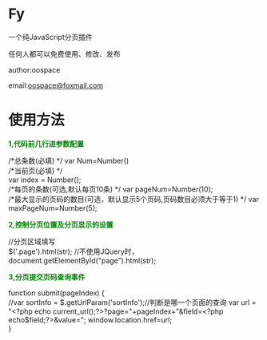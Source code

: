 Fy
==

一个纯JavaScript分页插件

任何人都可以免费使用、修改、发布

author:oospace

email:oospace@foxmail.com


使用方法
==

<b style="color:green">1,代码前几行进参数配置</b>


/*总条数(必填)    */ 
var Num=Number(<?php echo $count;?>)     
/*当前页(必填) */    
var index = Number(<?php echo $page;?>);    
/*每页的条数(可选,默认每页10条) */
var  pageNum=Number(10);       
/*最大显示的页码的数目(可选，默认显示5个页码,页码数目必须大于等于1) */
var maxPageNum=Number(5);

<b style="color:green">2,控制分页位置及分页显示的设置</b>


//分页区域填写     
$('.page').html(str);     //不使用JQuery时，document.getElementById("page").html(str);



<b style="color:green">3,分页提交页码查询事件</b>


function submit(pageIndex) {         
//var sortInfo = $.getUrlParam('sortInfo');//判断是哪一个页面的查询         
var url = "<?php echo current_url();?>?page="+pageIndex+"&field=<?php echo$field;?>&value=<?php echo $field_value;?>";  window.location.href=url;    
}


